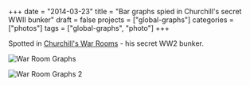 +++
date = "2014-03-23"
title = "Bar graphs spied in Churchill's secret WWII bunker"
draft = false
projects = ["global-graphs"]
categories = ["photos"]
tags = ["global-graphs", "photo"]
+++

Spotted in [Churchill's War Rooms](http://www.iwm.org.uk/visits/churchill-war-rooms) - his secret WW2 bunker.

![War Room Graphs](/images/globalgraphs/churchill.jpg)

![War Room Graphs 2](/images/globalgraphs/churchill2.jpg)
